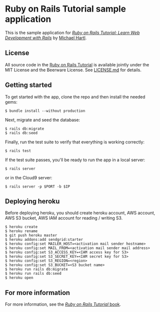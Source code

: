 # Ruby on Rails Tutorial sample application

This is the sample application for
[*Ruby on Rails Tutorial:
Learn Web Development with Rails*](http://www.railstutorial.org/)
by [Michael Hartl](http://www.michaelhartl.com/).

## License

All source code in the [Ruby on Rails Tutorial](http://railstutorial.org/)
is available jointly under the MIT License and the Beerware License. See
[LICENSE.md](LICENSE.md) for details.

## Getting started

To get started with the app, clone the repo and then install the needed gems:

```
$ bundle install --without production
```

Next, migrate and seed the database:

```
$ rails db:migrate
$ rails db:seed
```

Finally, run the test suite to verify that everything is working correctly:

```
$ rails test
```

If the test suite passes, you'll be ready to run the app in a local server:

```
$ rails server
```

or in the Cloud9 server:

```
$ rails server -p $PORT -b $IP
```

## Deploying heroku

Before deploying heroku, you should create heroku account, AWS account, AWS S3 bucket, AWS IAM account for reading / writing S3.

```
$ heroku create
$ heroku rename
$ git push heroku master
$ heroku addons:add sendgrid:starter
$ heroku config:set MAILER_HOST=<activation mail sender hostname>
$ heroku config:set MAIL_FROM=<activation mail sender mail address>
$ heroku config:set S3_ACCESS_KEY=<IAM access key for S3>
$ heroku config:set S3_SECRET_KEY=<IAM secret key for S3>
$ heroku config:set S3_REGION=<region>
$ heroku config:set S3_BUCKET=<S3 bucket name>
$ heroku run rails db:migrate
$ heroku run rails db:seed
$ heroku open
```

## For more information

For more information, see the
[*Ruby on Rails Tutorial* book](http://www.railstutorial.org/book).
